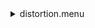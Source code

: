 <details><summary>distortion.menu</summary><blockquote><pre><details><summary>distortion.cbk</summary><blockquote><pre><details><summary>setupDark.rcp</summary><blockquote><pre>rcpname shut	in&#x1F4D5;  shut	in 
The above code block covers:0.00 minutes of camera integration + hardware moves and overhead</pre></blockquote></details><details><summary>&#x1F4D9; dark_01wave_1beam_16sums_10rep_BOTH.rcp</summary><blockquote><pre>rcpname shut	in&#x1F4D5;  shut	in 
rcpname data	rcam	both	656.28	16&#x1F4D9;  data	rcam	both	656.28	16 
rcpname data	rcam	both	656.28	16&#x1F4D9;  data	rcam	both	656.28	16 
rcpname data	rcam	both	656.28	16&#x1F4D9;  data	rcam	both	656.28	16 
rcpname data	rcam	both	656.28	16&#x1F4D9;  data	rcam	both	656.28	16 
rcpname data	rcam	both	656.28	16&#x1F4D9;  data	rcam	both	656.28	16 
rcpname data	rcam	both	656.28	16&#x1F4D9;  data	rcam	both	656.28	16 
rcpname data	rcam	both	656.28	16&#x1F4D9;  data	rcam	both	656.28	16 
rcpname data	rcam	both	656.28	16&#x1F4D9;  data	rcam	both	656.28	16 
rcpname data	rcam	both	656.28	16&#x1F4D9;  data	rcam	both	656.28	16 
rcpname data	rcam	both	656.28	16&#x1F4D9;  data	rcam	both	656.28	16 
The above code block covers:0.90 minutes of camera integration + hardware moves and overhead</pre></blockquote></details><details><summary>setupFlat.rcp</summary><blockquote><pre>rcpname diffuser  in&#x1F4D5;  diffuser  in 
rcpname cover out&#x1F4D5;  cover out 
rcpname occ		out&#x1F4D5;  occ		out 
rcpname shut	out&#x1F4D5;  shut	out 
rcpname calib	out&#x1F4D5;  calib	out 
The above code block covers:0.00 minutes of camera integration + hardware moves and overhead</pre></blockquote></details><details><summary>setupFlat.rcp</summary><blockquote><pre>rcpname diffuser  in&#x1F4D5;  diffuser  in 
rcpname cover out&#x1F4D5;  cover out 
rcpname occ		out&#x1F4D5;  occ		out 
rcpname shut	out&#x1F4D5;  shut	out 
rcpname calib	out&#x1F4D5;  calib	out 
The above code block covers:0.00 minutes of camera integration + hardware moves and overhead</pre></blockquote></details><details><summary>637_FW.rcp</summary><blockquote><pre>rcpname prefilterrange 637&#x1F4D5;  prefilterrange 637 
The above code block covers:0.00 minutes of camera integration + hardware moves and overhead</pre></blockquote></details><details><summary>&#x1F4D8; 637_01wave_2beam_16sums_16rep_BOTH.rcp</summary><blockquote><pre>rcpname data	rcam	both	637.40	16&#x1F4D8;  data	rcam	both	637.40	16 
rcpname data	tcam	both	637.40	16&#x1F4D8;  data	tcam	both	637.40	16 
rcpname data	rcam	both	637.40	16&#x1F4D8;  data	rcam	both	637.40	16 
rcpname data	tcam	both	637.40	16&#x1F4D8;  data	tcam	both	637.40	16 
rcpname data	rcam	both	637.40	16&#x1F4D8;  data	rcam	both	637.40	16 
rcpname data	tcam	both	637.40	16&#x1F4D8;  data	tcam	both	637.40	16 
rcpname data	rcam	both	637.40	16&#x1F4D8;  data	rcam	both	637.40	16 
rcpname data	tcam	both	637.40	16&#x1F4D8;  data	tcam	both	637.40	16 
rcpname data	rcam	both	637.40	16&#x1F4D8;  data	rcam	both	637.40	16 
rcpname data	tcam	both	637.40	16&#x1F4D8;  data	tcam	both	637.40	16 
rcpname data	rcam	both	637.40	16&#x1F4D8;  data	rcam	both	637.40	16 
rcpname data	tcam	both	637.40	16&#x1F4D8;  data	tcam	both	637.40	16 
rcpname data	rcam	both	637.40	16&#x1F4D8;  data	rcam	both	637.40	16 
rcpname data	tcam	both	637.40	16&#x1F4D8;  data	tcam	both	637.40	16 
rcpname data	rcam	both	637.40	16&#x1F4D8;  data	rcam	both	637.40	16 
rcpname data	tcam	both	637.40	16&#x1F4D8;  data	tcam	both	637.40	16 
rcpname data	rcam	both	637.40	16&#x1F4D8;  data	rcam	both	637.40	16 
rcpname data	tcam	both	637.40	16&#x1F4D8;  data	tcam	both	637.40	16 
rcpname data	rcam	both	637.40	16&#x1F4D8;  data	rcam	both	637.40	16 
rcpname data	tcam	both	637.40	16&#x1F4D8;  data	tcam	both	637.40	16 
rcpname data	rcam	both	637.40	16&#x1F4D8;  data	rcam	both	637.40	16 
rcpname data	tcam	both	637.40	16&#x1F4D8;  data	tcam	both	637.40	16 
rcpname data	rcam	both	637.40	16&#x1F4D8;  data	rcam	both	637.40	16 
rcpname data	tcam	both	637.40	16&#x1F4D8;  data	tcam	both	637.40	16 
rcpname data	rcam	both	637.40	16&#x1F4D8;  data	rcam	both	637.40	16 
rcpname data	tcam	both	637.40	16&#x1F4D8;  data	tcam	both	637.40	16 
rcpname data	rcam	both	637.40	16&#x1F4D8;  data	rcam	both	637.40	16 
rcpname data	tcam	both	637.40	16&#x1F4D8;  data	tcam	both	637.40	16 
rcpname data	rcam	both	637.40	16&#x1F4D8;  data	rcam	both	637.40	16 
rcpname data	tcam	both	637.40	16&#x1F4D8;  data	tcam	both	637.40	16 
rcpname data	rcam	both	637.40	16&#x1F4D8;  data	rcam	both	637.40	16 
rcpname data	tcam	both	637.40	16&#x1F4D8;  data	tcam	both	637.40	16 
The above code block covers:2.89 minutes of camera integration + hardware moves and overhead</pre></blockquote></details><details><summary>670_FW.rcp</summary><blockquote><pre>rcpname prefilterrange 670&#x1F4D5;  prefilterrange 670 
The above code block covers:0.00 minutes of camera integration + hardware moves and overhead</pre></blockquote></details><details><summary>&#x1F4D8; 637_01wave_2beam_16sums_16rep_BOTH.rcp</summary><blockquote><pre>rcpname data	rcam	both	637.40	16&#x1F4D8;  data	rcam	both	637.40	16 
rcpname data	tcam	both	637.40	16&#x1F4D8;  data	tcam	both	637.40	16 
rcpname data	rcam	both	637.40	16&#x1F4D8;  data	rcam	both	637.40	16 
rcpname data	tcam	both	637.40	16&#x1F4D8;  data	tcam	both	637.40	16 
rcpname data	rcam	both	637.40	16&#x1F4D8;  data	rcam	both	637.40	16 
rcpname data	tcam	both	637.40	16&#x1F4D8;  data	tcam	both	637.40	16 
rcpname data	rcam	both	637.40	16&#x1F4D8;  data	rcam	both	637.40	16 
rcpname data	tcam	both	637.40	16&#x1F4D8;  data	tcam	both	637.40	16 
rcpname data	rcam	both	637.40	16&#x1F4D8;  data	rcam	both	637.40	16 
rcpname data	tcam	both	637.40	16&#x1F4D8;  data	tcam	both	637.40	16 
rcpname data	rcam	both	637.40	16&#x1F4D8;  data	rcam	both	637.40	16 
rcpname data	tcam	both	637.40	16&#x1F4D8;  data	tcam	both	637.40	16 
rcpname data	rcam	both	637.40	16&#x1F4D8;  data	rcam	both	637.40	16 
rcpname data	tcam	both	637.40	16&#x1F4D8;  data	tcam	both	637.40	16 
rcpname data	rcam	both	637.40	16&#x1F4D8;  data	rcam	both	637.40	16 
rcpname data	tcam	both	637.40	16&#x1F4D8;  data	tcam	both	637.40	16 
rcpname data	rcam	both	637.40	16&#x1F4D8;  data	rcam	both	637.40	16 
rcpname data	tcam	both	637.40	16&#x1F4D8;  data	tcam	both	637.40	16 
rcpname data	rcam	both	637.40	16&#x1F4D8;  data	rcam	both	637.40	16 
rcpname data	tcam	both	637.40	16&#x1F4D8;  data	tcam	both	637.40	16 
rcpname data	rcam	both	637.40	16&#x1F4D8;  data	rcam	both	637.40	16 
rcpname data	tcam	both	637.40	16&#x1F4D8;  data	tcam	both	637.40	16 
rcpname data	rcam	both	637.40	16&#x1F4D8;  data	rcam	both	637.40	16 
rcpname data	tcam	both	637.40	16&#x1F4D8;  data	tcam	both	637.40	16 
rcpname data	rcam	both	637.40	16&#x1F4D8;  data	rcam	both	637.40	16 
rcpname data	tcam	both	637.40	16&#x1F4D8;  data	tcam	both	637.40	16 
rcpname data	rcam	both	637.40	16&#x1F4D8;  data	rcam	both	637.40	16 
rcpname data	tcam	both	637.40	16&#x1F4D8;  data	tcam	both	637.40	16 
rcpname data	rcam	both	637.40	16&#x1F4D8;  data	rcam	both	637.40	16 
rcpname data	tcam	both	637.40	16&#x1F4D8;  data	tcam	both	637.40	16 
rcpname data	rcam	both	637.40	16&#x1F4D8;  data	rcam	both	637.40	16 
rcpname data	tcam	both	637.40	16&#x1F4D8;  data	tcam	both	637.40	16 
The above code block covers:2.89 minutes of camera integration + hardware moves and overhead</pre></blockquote></details><details><summary>706_FW.rcp</summary><blockquote><pre>rcpname prefilterrange 706&#x1F4D5;  prefilterrange 706 
The above code block covers:0.00 minutes of camera integration + hardware moves and overhead</pre></blockquote></details><details><summary>&#x1F4D8; 706_01wave_2beam_16sums_16rep_BOTH.rcp</summary><blockquote><pre>rcpname data	rcam	both	706.20	16&#x1F4D8;  data	rcam	both	706.20	16 
rcpname data	tcam	both	706.20	16&#x1F4D8;  data	tcam	both	706.20	16 
rcpname data	rcam	both	706.20	16&#x1F4D8;  data	rcam	both	706.20	16 
rcpname data	tcam	both	706.20	16&#x1F4D8;  data	tcam	both	706.20	16 
rcpname data	rcam	both	706.20	16&#x1F4D8;  data	rcam	both	706.20	16 
rcpname data	tcam	both	706.20	16&#x1F4D8;  data	tcam	both	706.20	16 
rcpname data	rcam	both	706.20	16&#x1F4D8;  data	rcam	both	706.20	16 
rcpname data	tcam	both	706.20	16&#x1F4D8;  data	tcam	both	706.20	16 
rcpname data	rcam	both	706.20	16&#x1F4D8;  data	rcam	both	706.20	16 
rcpname data	tcam	both	706.20	16&#x1F4D8;  data	tcam	both	706.20	16 
rcpname data	rcam	both	706.20	16&#x1F4D8;  data	rcam	both	706.20	16 
rcpname data	tcam	both	706.20	16&#x1F4D8;  data	tcam	both	706.20	16 
rcpname data	rcam	both	706.20	16&#x1F4D8;  data	rcam	both	706.20	16 
rcpname data	tcam	both	706.20	16&#x1F4D8;  data	tcam	both	706.20	16 
rcpname data	rcam	both	706.20	16&#x1F4D8;  data	rcam	both	706.20	16 
rcpname data	tcam	both	706.20	16&#x1F4D8;  data	tcam	both	706.20	16 
rcpname data	rcam	both	706.20	16&#x1F4D8;  data	rcam	both	706.20	16 
rcpname data	tcam	both	706.20	16&#x1F4D8;  data	tcam	both	706.20	16 
rcpname data	rcam	both	706.20	16&#x1F4D8;  data	rcam	both	706.20	16 
rcpname data	tcam	both	706.20	16&#x1F4D8;  data	tcam	both	706.20	16 
rcpname data	rcam	both	706.20	16&#x1F4D8;  data	rcam	both	706.20	16 
rcpname data	tcam	both	706.20	16&#x1F4D8;  data	tcam	both	706.20	16 
rcpname data	rcam	both	706.20	16&#x1F4D8;  data	rcam	both	706.20	16 
rcpname data	tcam	both	706.20	16&#x1F4D8;  data	tcam	both	706.20	16 
rcpname data	rcam	both	706.20	16&#x1F4D8;  data	rcam	both	706.20	16 
rcpname data	tcam	both	706.20	16&#x1F4D8;  data	tcam	both	706.20	16 
rcpname data	rcam	both	706.20	16&#x1F4D8;  data	rcam	both	706.20	16 
rcpname data	tcam	both	706.20	16&#x1F4D8;  data	tcam	both	706.20	16 
rcpname data	rcam	both	706.20	16&#x1F4D8;  data	rcam	both	706.20	16 
rcpname data	tcam	both	706.20	16&#x1F4D8;  data	tcam	both	706.20	16 
rcpname data	rcam	both	706.20	16&#x1F4D8;  data	rcam	both	706.20	16 
rcpname data	tcam	both	706.20	16&#x1F4D8;  data	tcam	both	706.20	16 
The above code block covers:2.89 minutes of camera integration + hardware moves and overhead</pre></blockquote></details><details><summary>761_FW.rcp</summary><blockquote><pre>rcpname prefilterrange 761&#x1F4D5;  prefilterrange 761 
The above code block covers:0.00 minutes of camera integration + hardware moves and overhead</pre></blockquote></details><details><summary>&#x1F4D8; 706_01wave_2beam_16sums_16rep_BOTH.rcp</summary><blockquote><pre>rcpname data	rcam	both	706.20	16&#x1F4D8;  data	rcam	both	706.20	16 
rcpname data	tcam	both	706.20	16&#x1F4D8;  data	tcam	both	706.20	16 
rcpname data	rcam	both	706.20	16&#x1F4D8;  data	rcam	both	706.20	16 
rcpname data	tcam	both	706.20	16&#x1F4D8;  data	tcam	both	706.20	16 
rcpname data	rcam	both	706.20	16&#x1F4D8;  data	rcam	both	706.20	16 
rcpname data	tcam	both	706.20	16&#x1F4D8;  data	tcam	both	706.20	16 
rcpname data	rcam	both	706.20	16&#x1F4D8;  data	rcam	both	706.20	16 
rcpname data	tcam	both	706.20	16&#x1F4D8;  data	tcam	both	706.20	16 
rcpname data	rcam	both	706.20	16&#x1F4D8;  data	rcam	both	706.20	16 
rcpname data	tcam	both	706.20	16&#x1F4D8;  data	tcam	both	706.20	16 
rcpname data	rcam	both	706.20	16&#x1F4D8;  data	rcam	both	706.20	16 
rcpname data	tcam	both	706.20	16&#x1F4D8;  data	tcam	both	706.20	16 
rcpname data	rcam	both	706.20	16&#x1F4D8;  data	rcam	both	706.20	16 
rcpname data	tcam	both	706.20	16&#x1F4D8;  data	tcam	both	706.20	16 
rcpname data	rcam	both	706.20	16&#x1F4D8;  data	rcam	both	706.20	16 
rcpname data	tcam	both	706.20	16&#x1F4D8;  data	tcam	both	706.20	16 
rcpname data	rcam	both	706.20	16&#x1F4D8;  data	rcam	both	706.20	16 
rcpname data	tcam	both	706.20	16&#x1F4D8;  data	tcam	both	706.20	16 
rcpname data	rcam	both	706.20	16&#x1F4D8;  data	rcam	both	706.20	16 
rcpname data	tcam	both	706.20	16&#x1F4D8;  data	tcam	both	706.20	16 
rcpname data	rcam	both	706.20	16&#x1F4D8;  data	rcam	both	706.20	16 
rcpname data	tcam	both	706.20	16&#x1F4D8;  data	tcam	both	706.20	16 
rcpname data	rcam	both	706.20	16&#x1F4D8;  data	rcam	both	706.20	16 
rcpname data	tcam	both	706.20	16&#x1F4D8;  data	tcam	both	706.20	16 
rcpname data	rcam	both	706.20	16&#x1F4D8;  data	rcam	both	706.20	16 
rcpname data	tcam	both	706.20	16&#x1F4D8;  data	tcam	both	706.20	16 
rcpname data	rcam	both	706.20	16&#x1F4D8;  data	rcam	both	706.20	16 
rcpname data	tcam	both	706.20	16&#x1F4D8;  data	tcam	both	706.20	16 
rcpname data	rcam	both	706.20	16&#x1F4D8;  data	rcam	both	706.20	16 
rcpname data	tcam	both	706.20	16&#x1F4D8;  data	tcam	both	706.20	16 
rcpname data	rcam	both	706.20	16&#x1F4D8;  data	rcam	both	706.20	16 
rcpname data	tcam	both	706.20	16&#x1F4D8;  data	tcam	both	706.20	16 
The above code block covers:2.89 minutes of camera integration + hardware moves and overhead</pre></blockquote></details><details><summary>789_FW.rcp</summary><blockquote><pre>rcpname prefilterrange 789&#x1F4D5;  prefilterrange 789 
The above code block covers:0.00 minutes of camera integration + hardware moves and overhead</pre></blockquote></details><details><summary>&#x1F4D8; 789_01wave_2beam_16sums_16rep_BOTH.rcp</summary><blockquote><pre>rcpname data	rcam	both	789.40	16&#x1F4D8;  data	rcam	both	789.40	16 
rcpname data	tcam	both	789.40	16&#x1F4D8;  data	tcam	both	789.40	16 
rcpname data	rcam	both	789.40	16&#x1F4D8;  data	rcam	both	789.40	16 
rcpname data	tcam	both	789.40	16&#x1F4D8;  data	tcam	both	789.40	16 
rcpname data	rcam	both	789.40	16&#x1F4D8;  data	rcam	both	789.40	16 
rcpname data	tcam	both	789.40	16&#x1F4D8;  data	tcam	both	789.40	16 
rcpname data	rcam	both	789.40	16&#x1F4D8;  data	rcam	both	789.40	16 
rcpname data	tcam	both	789.40	16&#x1F4D8;  data	tcam	both	789.40	16 
rcpname data	rcam	both	789.40	16&#x1F4D8;  data	rcam	both	789.40	16 
rcpname data	tcam	both	789.40	16&#x1F4D8;  data	tcam	both	789.40	16 
rcpname data	rcam	both	789.40	16&#x1F4D8;  data	rcam	both	789.40	16 
rcpname data	tcam	both	789.40	16&#x1F4D8;  data	tcam	both	789.40	16 
rcpname data	rcam	both	789.40	16&#x1F4D8;  data	rcam	both	789.40	16 
rcpname data	tcam	both	789.40	16&#x1F4D8;  data	tcam	both	789.40	16 
rcpname data	rcam	both	789.40	16&#x1F4D8;  data	rcam	both	789.40	16 
rcpname data	tcam	both	789.40	16&#x1F4D8;  data	tcam	both	789.40	16 
rcpname data	rcam	both	789.40	16&#x1F4D8;  data	rcam	both	789.40	16 
rcpname data	tcam	both	789.40	16&#x1F4D8;  data	tcam	both	789.40	16 
rcpname data	rcam	both	789.40	16&#x1F4D8;  data	rcam	both	789.40	16 
rcpname data	tcam	both	789.40	16&#x1F4D8;  data	tcam	both	789.40	16 
rcpname data	rcam	both	789.40	16&#x1F4D8;  data	rcam	both	789.40	16 
rcpname data	tcam	both	789.40	16&#x1F4D8;  data	tcam	both	789.40	16 
rcpname data	rcam	both	789.40	16&#x1F4D8;  data	rcam	both	789.40	16 
rcpname data	tcam	both	789.40	16&#x1F4D8;  data	tcam	both	789.40	16 
rcpname data	rcam	both	789.40	16&#x1F4D8;  data	rcam	both	789.40	16 
rcpname data	tcam	both	789.40	16&#x1F4D8;  data	tcam	both	789.40	16 
rcpname data	rcam	both	789.40	16&#x1F4D8;  data	rcam	both	789.40	16 
rcpname data	tcam	both	789.40	16&#x1F4D8;  data	tcam	both	789.40	16 
rcpname data	rcam	both	789.40	16&#x1F4D8;  data	rcam	both	789.40	16 
rcpname data	tcam	both	789.40	16&#x1F4D8;  data	tcam	both	789.40	16 
rcpname data	rcam	both	789.40	16&#x1F4D8;  data	rcam	both	789.40	16 
rcpname data	tcam	both	789.40	16&#x1F4D8;  data	tcam	both	789.40	16 
The above code block covers:2.89 minutes of camera integration + hardware moves and overhead</pre></blockquote></details><details><summary>802_FW.rcp</summary><blockquote><pre>rcpname prefilterrange 802&#x1F4D5;  prefilterrange 802 
The above code block covers:0.00 minutes of camera integration + hardware moves and overhead</pre></blockquote></details><details><summary>&#x1F4D8; 802_01wave_2beam_16sums_16rep_BOTH.rcp</summary><blockquote><pre>rcpname data	rcam	both	802.41	16&#x1F4D8;  data	rcam	both	802.41	16 
rcpname data	tcam	both	802.41	16&#x1F4D8;  data	tcam	both	802.41	16 
rcpname data	rcam	both	802.41	16&#x1F4D8;  data	rcam	both	802.41	16 
rcpname data	tcam	both	802.41	16&#x1F4D8;  data	tcam	both	802.41	16 
rcpname data	rcam	both	802.41	16&#x1F4D8;  data	rcam	both	802.41	16 
rcpname data	tcam	both	802.41	16&#x1F4D8;  data	tcam	both	802.41	16 
rcpname data	rcam	both	802.41	16&#x1F4D8;  data	rcam	both	802.41	16 
rcpname data	tcam	both	802.41	16&#x1F4D8;  data	tcam	both	802.41	16 
rcpname data	rcam	both	802.41	16&#x1F4D8;  data	rcam	both	802.41	16 
rcpname data	tcam	both	802.41	16&#x1F4D8;  data	tcam	both	802.41	16 
rcpname data	rcam	both	802.41	16&#x1F4D8;  data	rcam	both	802.41	16 
rcpname data	tcam	both	802.41	16&#x1F4D8;  data	tcam	both	802.41	16 
rcpname data	rcam	both	802.41	16&#x1F4D8;  data	rcam	both	802.41	16 
rcpname data	tcam	both	802.41	16&#x1F4D8;  data	tcam	both	802.41	16 
rcpname data	rcam	both	802.41	16&#x1F4D8;  data	rcam	both	802.41	16 
rcpname data	tcam	both	802.41	16&#x1F4D8;  data	tcam	both	802.41	16 
rcpname data	rcam	both	802.41	16&#x1F4D8;  data	rcam	both	802.41	16 
rcpname data	tcam	both	802.41	16&#x1F4D8;  data	tcam	both	802.41	16 
rcpname data	rcam	both	802.41	16&#x1F4D8;  data	rcam	both	802.41	16 
rcpname data	tcam	both	802.41	16&#x1F4D8;  data	tcam	both	802.41	16 
rcpname data	rcam	both	802.41	16&#x1F4D8;  data	rcam	both	802.41	16 
rcpname data	tcam	both	802.41	16&#x1F4D8;  data	tcam	both	802.41	16 
rcpname data	rcam	both	802.41	16&#x1F4D8;  data	rcam	both	802.41	16 
rcpname data	tcam	both	802.41	16&#x1F4D8;  data	tcam	both	802.41	16 
rcpname data	rcam	both	802.41	16&#x1F4D8;  data	rcam	both	802.41	16 
rcpname data	tcam	both	802.41	16&#x1F4D8;  data	tcam	both	802.41	16 
rcpname data	rcam	both	802.41	16&#x1F4D8;  data	rcam	both	802.41	16 
rcpname data	tcam	both	802.41	16&#x1F4D8;  data	tcam	both	802.41	16 
rcpname data	rcam	both	802.41	16&#x1F4D8;  data	rcam	both	802.41	16 
rcpname data	tcam	both	802.41	16&#x1F4D8;  data	tcam	both	802.41	16 
rcpname data	rcam	both	802.41	16&#x1F4D8;  data	rcam	both	802.41	16 
rcpname data	tcam	both	802.41	16&#x1F4D8;  data	tcam	both	802.41	16 
The above code block covers:2.89 minutes of camera integration + hardware moves and overhead</pre></blockquote></details><details><summary>991_FW.rcp</summary><blockquote><pre>rcpname prefilterrange 991&#x1F4D5;  prefilterrange 991 
The above code block covers:0.00 minutes of camera integration + hardware moves and overhead</pre></blockquote></details><details><summary>&#x1F4D8; 991_01wave_2beam_16sums_16rep_BOTH.rcp</summary><blockquote><pre>rcpname data	rcam	both	991.26	16&#x1F4D8;  data	rcam	both	991.26	16 
rcpname data	tcam	both	991.26	16&#x1F4D8;  data	tcam	both	991.26	16 
rcpname data	rcam	both	991.26	16&#x1F4D8;  data	rcam	both	991.26	16 
rcpname data	tcam	both	991.26	16&#x1F4D8;  data	tcam	both	991.26	16 
rcpname data	rcam	both	991.26	16&#x1F4D8;  data	rcam	both	991.26	16 
rcpname data	tcam	both	991.26	16&#x1F4D8;  data	tcam	both	991.26	16 
rcpname data	rcam	both	991.26	16&#x1F4D8;  data	rcam	both	991.26	16 
rcpname data	tcam	both	991.26	16&#x1F4D8;  data	tcam	both	991.26	16 
rcpname data	rcam	both	991.26	16&#x1F4D8;  data	rcam	both	991.26	16 
rcpname data	tcam	both	991.26	16&#x1F4D8;  data	tcam	both	991.26	16 
rcpname data	rcam	both	991.26	16&#x1F4D8;  data	rcam	both	991.26	16 
rcpname data	tcam	both	991.26	16&#x1F4D8;  data	tcam	both	991.26	16 
rcpname data	rcam	both	991.26	16&#x1F4D8;  data	rcam	both	991.26	16 
rcpname data	tcam	both	991.26	16&#x1F4D8;  data	tcam	both	991.26	16 
rcpname data	rcam	both	991.26	16&#x1F4D8;  data	rcam	both	991.26	16 
rcpname data	tcam	both	991.26	16&#x1F4D8;  data	tcam	both	991.26	16 
rcpname data	rcam	both	991.26	16&#x1F4D8;  data	rcam	both	991.26	16 
rcpname data	tcam	both	991.26	16&#x1F4D8;  data	tcam	both	991.26	16 
rcpname data	rcam	both	991.26	16&#x1F4D8;  data	rcam	both	991.26	16 
rcpname data	tcam	both	991.26	16&#x1F4D8;  data	tcam	both	991.26	16 
rcpname data	rcam	both	991.26	16&#x1F4D8;  data	rcam	both	991.26	16 
rcpname data	tcam	both	991.26	16&#x1F4D8;  data	tcam	both	991.26	16 
rcpname data	rcam	both	991.26	16&#x1F4D8;  data	rcam	both	991.26	16 
rcpname data	tcam	both	991.26	16&#x1F4D8;  data	tcam	both	991.26	16 
rcpname data	rcam	both	991.26	16&#x1F4D8;  data	rcam	both	991.26	16 
rcpname data	tcam	both	991.26	16&#x1F4D8;  data	tcam	both	991.26	16 
rcpname data	rcam	both	991.26	16&#x1F4D8;  data	rcam	both	991.26	16 
rcpname data	tcam	both	991.26	16&#x1F4D8;  data	tcam	both	991.26	16 
rcpname data	rcam	both	991.26	16&#x1F4D8;  data	rcam	both	991.26	16 
rcpname data	tcam	both	991.26	16&#x1F4D8;  data	tcam	both	991.26	16 
rcpname data	rcam	both	991.26	16&#x1F4D8;  data	rcam	both	991.26	16 
rcpname data	tcam	both	991.26	16&#x1F4D8;  data	tcam	both	991.26	16 
The above code block covers:2.89 minutes of camera integration + hardware moves and overhead</pre></blockquote></details><details><summary>1074_FW.rcp</summary><blockquote><pre>rcpname prefilterrange 1074&#x1F4D5;  prefilterrange 1074 
The above code block covers:0.00 minutes of camera integration + hardware moves and overhead</pre></blockquote></details><details><summary>&#x1F4D8; 1074_01wave_2beam_16sums_16rep_BOTH.rcp</summary><blockquote><pre>rcpname data	rcam	both	1074.70	16&#x1F4D8;  data	rcam	both	1074.70	16 
rcpname data	tcam	both	1074.70	16&#x1F4D8;  data	tcam	both	1074.70	16 
rcpname data	rcam	both	1074.70	16&#x1F4D8;  data	rcam	both	1074.70	16 
rcpname data	tcam	both	1074.70	16&#x1F4D8;  data	tcam	both	1074.70	16 
rcpname data	rcam	both	1074.70	16&#x1F4D8;  data	rcam	both	1074.70	16 
rcpname data	tcam	both	1074.70	16&#x1F4D8;  data	tcam	both	1074.70	16 
rcpname data	rcam	both	1074.70	16&#x1F4D8;  data	rcam	both	1074.70	16 
rcpname data	tcam	both	1074.70	16&#x1F4D8;  data	tcam	both	1074.70	16 
rcpname data	rcam	both	1074.70	16&#x1F4D8;  data	rcam	both	1074.70	16 
rcpname data	tcam	both	1074.70	16&#x1F4D8;  data	tcam	both	1074.70	16 
rcpname data	rcam	both	1074.70	16&#x1F4D8;  data	rcam	both	1074.70	16 
rcpname data	tcam	both	1074.70	16&#x1F4D8;  data	tcam	both	1074.70	16 
rcpname data	rcam	both	1074.70	16&#x1F4D8;  data	rcam	both	1074.70	16 
rcpname data	tcam	both	1074.70	16&#x1F4D8;  data	tcam	both	1074.70	16 
rcpname data	rcam	both	1074.70	16&#x1F4D8;  data	rcam	both	1074.70	16 
rcpname data	tcam	both	1074.70	16&#x1F4D8;  data	tcam	both	1074.70	16 
rcpname data	rcam	both	1074.70	16&#x1F4D8;  data	rcam	both	1074.70	16 
rcpname data	tcam	both	1074.70	16&#x1F4D8;  data	tcam	both	1074.70	16 
rcpname data	rcam	both	1074.70	16&#x1F4D8;  data	rcam	both	1074.70	16 
rcpname data	tcam	both	1074.70	16&#x1F4D8;  data	tcam	both	1074.70	16 
rcpname data	rcam	both	1074.70	16&#x1F4D8;  data	rcam	both	1074.70	16 
rcpname data	tcam	both	1074.70	16&#x1F4D8;  data	tcam	both	1074.70	16 
rcpname data	rcam	both	1074.70	16&#x1F4D8;  data	rcam	both	1074.70	16 
rcpname data	tcam	both	1074.70	16&#x1F4D8;  data	tcam	both	1074.70	16 
rcpname data	rcam	both	1074.70	16&#x1F4D8;  data	rcam	both	1074.70	16 
rcpname data	tcam	both	1074.70	16&#x1F4D8;  data	tcam	both	1074.70	16 
rcpname data	rcam	both	1074.70	16&#x1F4D8;  data	rcam	both	1074.70	16 
rcpname data	tcam	both	1074.70	16&#x1F4D8;  data	tcam	both	1074.70	16 
rcpname data	rcam	both	1074.70	16&#x1F4D8;  data	rcam	both	1074.70	16 
rcpname data	tcam	both	1074.70	16&#x1F4D8;  data	tcam	both	1074.70	16 
rcpname data	rcam	both	1074.70	16&#x1F4D8;  data	rcam	both	1074.70	16 
rcpname data	tcam	both	1074.70	16&#x1F4D8;  data	tcam	both	1074.70	16 
The above code block covers:2.89 minutes of camera integration + hardware moves and overhead</pre></blockquote></details><details><summary>1079_FW.rcp</summary><blockquote><pre>rcpname prefilterrange 1079&#x1F4D5;  prefilterrange 1079 
The above code block covers:0.00 minutes of camera integration + hardware moves and overhead</pre></blockquote></details><details><summary>&#x1F4D8; 1079_01wave_2beam_16sums_16rep_BOTH.rcp</summary><blockquote><pre>rcpname data	rcam	both	1079.80	16&#x1F4D8;  data	rcam	both	1079.80	16 
rcpname data	tcam	both	1079.80	16&#x1F4D8;  data	tcam	both	1079.80	16 
rcpname data	rcam	both	1079.80	16&#x1F4D8;  data	rcam	both	1079.80	16 
rcpname data	tcam	both	1079.80	16&#x1F4D8;  data	tcam	both	1079.80	16 
rcpname data	rcam	both	1079.80	16&#x1F4D8;  data	rcam	both	1079.80	16 
rcpname data	tcam	both	1079.80	16&#x1F4D8;  data	tcam	both	1079.80	16 
rcpname data	rcam	both	1079.80	16&#x1F4D8;  data	rcam	both	1079.80	16 
rcpname data	tcam	both	1079.80	16&#x1F4D8;  data	tcam	both	1079.80	16 
rcpname data	rcam	both	1079.80	16&#x1F4D8;  data	rcam	both	1079.80	16 
rcpname data	tcam	both	1079.80	16&#x1F4D8;  data	tcam	both	1079.80	16 
rcpname data	rcam	both	1079.80	16&#x1F4D8;  data	rcam	both	1079.80	16 
rcpname data	tcam	both	1079.80	16&#x1F4D8;  data	tcam	both	1079.80	16 
rcpname data	rcam	both	1079.80	16&#x1F4D8;  data	rcam	both	1079.80	16 
rcpname data	tcam	both	1079.80	16&#x1F4D8;  data	tcam	both	1079.80	16 
rcpname data	rcam	both	1079.80	16&#x1F4D8;  data	rcam	both	1079.80	16 
rcpname data	tcam	both	1079.80	16&#x1F4D8;  data	tcam	both	1079.80	16 
rcpname data	rcam	both	1079.80	16&#x1F4D8;  data	rcam	both	1079.80	16 
rcpname data	tcam	both	1079.80	16&#x1F4D8;  data	tcam	both	1079.80	16 
rcpname data	rcam	both	1079.80	16&#x1F4D8;  data	rcam	both	1079.80	16 
rcpname data	tcam	both	1079.80	16&#x1F4D8;  data	tcam	both	1079.80	16 
rcpname data	rcam	both	1079.80	16&#x1F4D8;  data	rcam	both	1079.80	16 
rcpname data	tcam	both	1079.80	16&#x1F4D8;  data	tcam	both	1079.80	16 
rcpname data	rcam	both	1079.80	16&#x1F4D8;  data	rcam	both	1079.80	16 
rcpname data	tcam	both	1079.80	16&#x1F4D8;  data	tcam	both	1079.80	16 
rcpname data	rcam	both	1079.80	16&#x1F4D8;  data	rcam	both	1079.80	16 
rcpname data	tcam	both	1079.80	16&#x1F4D8;  data	tcam	both	1079.80	16 
rcpname data	rcam	both	1079.80	16&#x1F4D8;  data	rcam	both	1079.80	16 
rcpname data	tcam	both	1079.80	16&#x1F4D8;  data	tcam	both	1079.80	16 
rcpname data	rcam	both	1079.80	16&#x1F4D8;  data	rcam	both	1079.80	16 
rcpname data	tcam	both	1079.80	16&#x1F4D8;  data	tcam	both	1079.80	16 
rcpname data	rcam	both	1079.80	16&#x1F4D8;  data	rcam	both	1079.80	16 
rcpname data	tcam	both	1079.80	16&#x1F4D8;  data	tcam	both	1079.80	16 
The above code block covers:2.89 minutes of camera integration + hardware moves and overhead</pre></blockquote></details><details><summary>setupDark.rcp</summary><blockquote><pre>rcpname shut	in&#x1F4D5;  shut	in 
The above code block covers:0.00 minutes of camera integration + hardware moves and overhead</pre></blockquote></details>The above code block covers:26.92 minutes of camera integration + hardware moves and overhead</pre></blockquote></details></pre></blockquote></details>